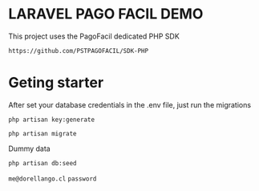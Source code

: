 # LARAVEL PAGO FACIL DEMO

This project uses the PagoFacil dedicated PHP SDK

`https://github.com/PSTPAGOFACIL/SDK-PHP`

# Geting starter

After set your database credentials in the .env file, just run the migrations

`php artisan key:generate`

`php artisan migrate`

Dummy data

`php artisan db:seed`

`me@dorellango.cl`
`password`


